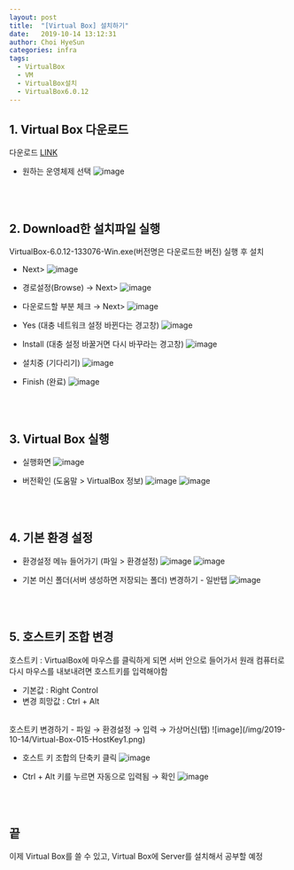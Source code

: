 ```yaml
---
layout: post
title:  "[Virtual Box] 설치하기"
date:   2019-10-14 13:12:31
author: Choi HyeSun
categories: infra
tags:
  - VirtualBox
  - VM
  - VirtualBox설치
  - VirtualBox6.0.12
---
```


## 1. Virtual Box 다운로드
다운로드 [LINK](https://www.virtualbox.org/wiki/Downloads)
  - 원하는 운영체제 선택
  ![image](/img/2019-10-14/Virtual-Box-001-Downloads.png)

<br>
<br>

## 2. Download한 설치파일 실행
VirtualBox-6.0.12-133076-Win.exe(버전명은 다운로드한 버전) 실행 후 설치
  - Next>
  ![image](/img/2019-10-14/Virtual-Box-002-setup1.png)
  
  - 경로설정(Browse) → Next>
  ![image](/img/2019-10-14/Virtual-Box-003-setup2.png)
  
  - 다운로드할 부분 체크 → Next>
  ![image](/img/2019-10-14/Virtual-Box-004-setup3.png)

  - Yes (대충 네트워크 설정 바뀐다는 경고창)
  ![image](/img/2019-10-14/Virtual-Box-005-setup4.png)

  - Install (대충 설정 바꿀거면 다시 바꾸라는 경고창)
  ![image](/img/2019-10-14/Virtual-Box-006-setup5.png)
  
  - 설치중 (기다리기)
  ![image](/img/2019-10-14/Virtual-Box-007-setup6.png)
  
  - Finish (완료)
  ![image](/img/2019-10-14/Virtual-Box-008-setup7.png)

<br>
<br>

## 3. Virtual Box 실행
  - 실행화면
  ![image](/img/2019-10-14/Virtual-Box-009-start1.png)
  
  - 버전확인 (도움말 > VirtualBox 정보)
  ![image](/img/2019-10-14/Virtual-Box-010-start2.png)
  ![image](/img/2019-10-14/Virtual-Box-011-start3.png)

<br>
<br>

## 4. 기본 환경 설정
  - 환경설정 메뉴 들어가기 (파일 > 환경설정)
  ![image](/img/2019-10-14/Virtual-Box-012-settings1.png)
  ![image](/img/2019-10-14/Virtual-Box-013-settings2.png)

  - 기본 머신 폴더(서버 생성하면 저장되는 폴더) 변경하기 - 일반탭
  ![image](/img/2019-10-14/Virtual-Box-014-change.png)
  
<br>
<br> 

## 5. 호스트키 조합 변경
호스트키 : VirtualBox에 마우스를 클릭하게 되면 서버 안으로 들어가서 원래 컴퓨터로 다시 마우스를 내보내려면 호스트키를 입력해야함
  - 기본값 : Right Control
  - 변경 희망값 : Ctrl + Alt

<br>
호스트키 변경하기
  - 파일 → 환경설정 → 입력 → 가상머신(탭)
  ![image](/img/2019-10-14/Virtual-Box-015-HostKey1.png)
  
  - 호스트 키 조합의 단축키 클릭
  ![image](/img/2019-10-14/Virtual-Box-016-HostKey2.png)
  
  - Ctrl + Alt 키를 누르면 자동으로 입력됨 → 확인
  ![image](/img/2019-10-14/Virtual-Box-017-HostKey3.png)
  
<br>
<br>

## 끝
이제 Virtual Box를 쓸 수 있고, Virtual Box에 Server를 설치해서 공부할 예정
